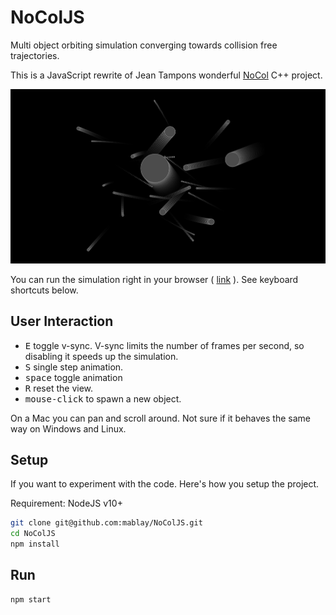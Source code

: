 # NoColJS

Multi object orbiting simulation converging towards collision free trajectories.

This is a JavaScript rewrite of Jean Tampons wonderful [NoCol](https://github.com/johnBuffer/NoCol) C++ project.

![screenshot](./screenshot.png)

You can run the simulation right in your browser ( [link](https://mablay.github.io/NoColJS) ). See keyboard shortcuts below.

## User Interaction

* <kbd>E</kbd> toggle v-sync. V-sync limits the number of frames per second, so disabling it speeds up the simulation.
* <kbd>S</kbd> single step animation.
* <kbd>space</kbd> toggle animation
* <kbd>R</kbd> reset the view.
* <kbd>mouse-click</kbd> to spawn a new object.

On a Mac you can pan and scroll around. Not sure if it behaves the same way on Windows and Linux.

## Setup
If you want to experiment with the code. Here's how you setup the project.

Requirement: NodeJS v10+

```sh
git clone git@github.com:mablay/NoColJS.git
cd NoColJS
npm install
```

## Run

```sh
npm start
```
